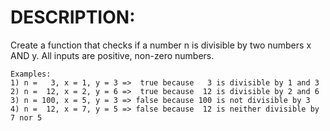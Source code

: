 # DESCRIPTION:

Create a function that checks if a number n is divisible by two numbers x AND y. All inputs are positive, non-zero numbers.

    Examples:
    1) n =   3, x = 1, y = 3 =>  true because   3 is divisible by 1 and 3
    2) n =  12, x = 2, y = 6 =>  true because  12 is divisible by 2 and 6
    3) n = 100, x = 5, y = 3 => false because 100 is not divisible by 3
    4) n =  12, x = 7, y = 5 => false because  12 is neither divisible by 7 nor 5
